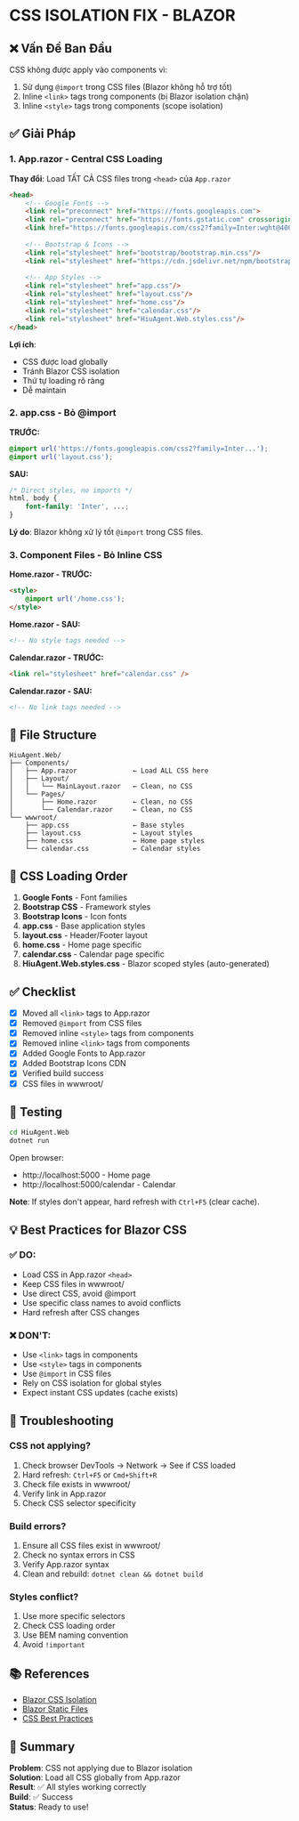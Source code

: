# CSS ISOLATION FIX - BLAZOR

## ❌ Vấn Đề Ban Đầu

CSS không được apply vào components vì:
1. Sử dụng `@import` trong CSS files (Blazor không hỗ trợ tốt)
2. Inline `<link>` tags trong components (bị Blazor isolation chặn)
3. Inline `<style>` tags trong components (scope isolation)

## ✅ Giải Pháp

### 1. App.razor - Central CSS Loading

**Thay đổi**: Load TẤT CẢ CSS files trong `<head>` của `App.razor`

```html
<head>
    <!-- Google Fonts -->
    <link rel="preconnect" href="https://fonts.googleapis.com">
    <link rel="preconnect" href="https://fonts.gstatic.com" crossorigin>
    <link href="https://fonts.googleapis.com/css2?family=Inter:wght@400;500;600;700;800&display=swap" rel="stylesheet">
    
    <!-- Bootstrap & Icons -->
    <link rel="stylesheet" href="bootstrap/bootstrap.min.css"/>
    <link rel="stylesheet" href="https://cdn.jsdelivr.net/npm/bootstrap-icons@1.11.1/font/bootstrap-icons.css"/>
    
    <!-- App Styles -->
    <link rel="stylesheet" href="app.css"/>
    <link rel="stylesheet" href="layout.css"/>
    <link rel="stylesheet" href="home.css"/>
    <link rel="stylesheet" href="calendar.css"/>
    <link rel="stylesheet" href="HiuAgent.Web.styles.css"/>
</head>
```

**Lợi ích**:
- CSS được load globally
- Tránh Blazor CSS isolation
- Thứ tự loading rõ ràng
- Dễ maintain

### 2. app.css - Bỏ @import

**TRƯỚC:**
```css
@import url('https://fonts.googleapis.com/css2?family=Inter...');
@import url('layout.css');
```

**SAU:**
```css
/* Direct styles, no imports */
html, body {
    font-family: 'Inter', ...;
}
```

**Lý do**: Blazor không xử lý tốt `@import` trong CSS files.

### 3. Component Files - Bỏ Inline CSS

**Home.razor - TRƯỚC:**
```html
<style>
    @import url('/home.css');
</style>
```

**Home.razor - SAU:**
```html
<!-- No style tags needed -->
```

**Calendar.razor - TRƯỚC:**
```html
<link rel="stylesheet" href="calendar.css" />
```

**Calendar.razor - SAU:**
```html
<!-- No link tags needed -->
```

## 📁 File Structure

```
HiuAgent.Web/
├── Components/
│   ├── App.razor              ← Load ALL CSS here
│   ├── Layout/
│   │   └── MainLayout.razor   ← Clean, no CSS
│   └── Pages/
│       ├── Home.razor         ← Clean, no CSS
│       └── Calendar.razor     ← Clean, no CSS
└── wwwroot/
    ├── app.css                ← Base styles
    ├── layout.css             ← Layout styles
    ├── home.css               ← Home page styles
    └── calendar.css           ← Calendar styles
```

## 🎯 CSS Loading Order

1. **Google Fonts** - Font families
2. **Bootstrap CSS** - Framework styles
3. **Bootstrap Icons** - Icon fonts
4. **app.css** - Base application styles
5. **layout.css** - Header/Footer layout
6. **home.css** - Home page specific
7. **calendar.css** - Calendar page specific
8. **HiuAgent.Web.styles.css** - Blazor scoped styles (auto-generated)

## ✅ Checklist

- [x] Moved all `<link>` tags to App.razor
- [x] Removed `@import` from CSS files
- [x] Removed inline `<style>` tags from components
- [x] Removed inline `<link>` tags from components
- [x] Added Google Fonts to App.razor
- [x] Added Bootstrap Icons CDN
- [x] Verified build success
- [x] CSS files in wwwroot/

## 🚀 Testing

```bash
cd HiuAgent.Web
dotnet run
```

Open browser:
- http://localhost:5000 - Home page
- http://localhost:5000/calendar - Calendar

**Note**: If styles don't appear, hard refresh with `Ctrl+F5` (clear cache).

## 💡 Best Practices for Blazor CSS

### ✅ DO:
- Load CSS in App.razor `<head>`
- Keep CSS files in wwwroot/
- Use direct CSS, avoid @import
- Use specific class names to avoid conflicts
- Hard refresh after CSS changes

### ❌ DON'T:
- Use `<link>` tags in components
- Use `<style>` tags in components
- Use `@import` in CSS files
- Rely on CSS isolation for global styles
- Expect instant CSS updates (cache exists)

## 🔧 Troubleshooting

### CSS not applying?
1. Check browser DevTools → Network → See if CSS loaded
2. Hard refresh: `Ctrl+F5` or `Cmd+Shift+R`
3. Check file exists in wwwroot/
4. Verify link in App.razor
5. Check CSS selector specificity

### Build errors?
1. Ensure all CSS files exist in wwwroot/
2. Check no syntax errors in CSS
3. Verify App.razor syntax
4. Clean and rebuild: `dotnet clean && dotnet build`

### Styles conflict?
1. Use more specific selectors
2. Check CSS loading order
3. Use BEM naming convention
4. Avoid `!important`

## 📚 References

- [Blazor CSS Isolation](https://learn.microsoft.com/en-us/aspnet/core/blazor/components/css-isolation)
- [Blazor Static Files](https://learn.microsoft.com/en-us/aspnet/core/blazor/fundamentals/static-files)
- [CSS Best Practices](https://developer.mozilla.org/en-US/docs/Learn/CSS)

## 📝 Summary

**Problem**: CSS not applying due to Blazor isolation  
**Solution**: Load all CSS globally from App.razor  
**Result**: ✅ All styles working correctly  
**Build**: ✅ Success  
**Status**: Ready to use!
